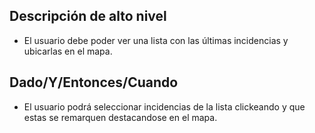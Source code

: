 ## Descripción de alto nivel

* El usuario debe poder ver una lista con las últimas incidencias y ubicarlas en el mapa.

## Dado/Y/Entonces/Cuando

* El usuario podrá seleccionar incidencias de la lista clickeando y que estas se remarquen destacandose en el mapa.
